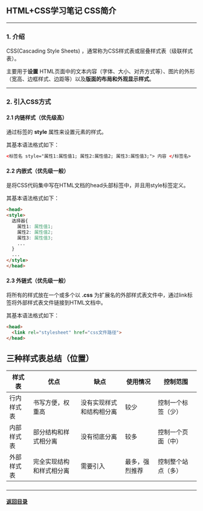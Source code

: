 ## HTML+CSS学习笔记 CSS简介

---

### 1. 介绍

CSS(Cascading Style Sheets)  ，通常称为CSS样式表或层叠样式表（级联样式表）。

主要用于**设置** HTML页面中的文本内容（字体、大小、对齐方式等）、图片的外形（宽高、边框样式、边距等）以及**版面的布局和外观显示样式**。



---

### 2. 引入CSS方式

#### 2.1 内链样式（优先级高）

通过标签的 **style** 属性来设置元素的样式。

其基本语法格式如下：

```html
<标签名 style="属性1:属性值1; 属性2:属性值2; 属性3:属性值3;"> 内容 </标签名>
```

#### 2.2 内嵌式（优先级一般）

是将CSS代码集中写在HTML文档的head头部标签中，并且用style标签定义。

其基本语法格式如下：

```html
<head>
<style>
  选择器{ 
    属性1: 属性值1;
    属性2: 属性值2; 
    属性3: 属性值3;
    ...
  }
  ...
</style>
</head>
```

#### 2.3 外链式（优先级一般）

将所有的样式放在一个或多个以 **.css** 为扩展名的外部样式表文件中，通过link标签将外部样式表文件链接到HTML文档中。

其基本语法格式如下：

```html
<head>
  <link rel="stylesheet" href="css文件路径">
</head>
```



## 三种样式表总结（位置）

| 样式表     | 优点                     | 缺点                     | 使用情况       | 控制范围           |
| ---------- | ------------------------ | ------------------------ | -------------- | ------------------ |
| 行内样式表 | 书写方便，权重高         | 没有实现样式和结构相分离 | 较少           | 控制一个标签（少） |
| 内部样式表 | 部分结构和样式相分离     | 没有彻底分离             | 较多           | 控制一个页面（中） |
| 外部样式表 | 完全实现结构和样式相分离 | 需要引入                 | 最多，强烈推荐 | 控制整个站点（多） |

### 

---

#### [返回目录](./)


